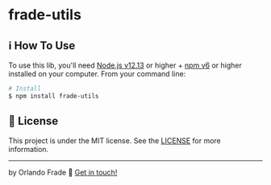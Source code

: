 # frade-utils

## :information_source: How To Use

To use this lib, you'll need [Node.js v12.13][nodejs] or higher + [npm v6][npmjs] or higher installed on your computer. From your command line:

```bash
# Install
$ npm install frade-utils

```

## :memo: License
This project is under the MIT license. See the [LICENSE](https://github.com/fradeneto/frade-utils/blob/master/LICENSE) for more information.

---

by Orlando Frade :wave: [Get in touch!](https://www.linkedin.com/in/orlandofrade/)

[nodejs]: https://nodejs.org/
[npmjs]: https://npmjs.com/
[vc]: https://code.visualstudio.com/

